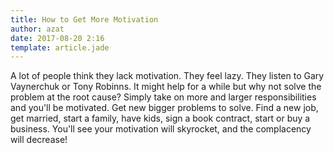 ```yaml
---
title: How to Get More Motivation
author: azat
date: 2017-08-20 2:16
template: article.jade
---
```


A lot of people think they lack motivation. They feel lazy. They listen to Gary Vaynerchuk or Tony Robinns. It might help for a while but why not solve the problem at the root cause? Simply take on more and larger responsibilities and you'll be motivated. Get new bigger problems to solve. Find a new job, get married, start a family, have kids, sign a book contract, start or buy a business. You'll see your motivation will skyrocket, and the complacency will decrease!
